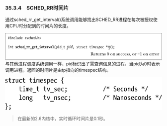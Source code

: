 ### 35.3.4　SCHED_RR时间片

通过sched_rr_get_interval()系统调用能够找出SCHED_RR进程在每次被授权使用CPU时分配到的时间片的长度。



![932.png](../images/932.png)
与其他进程调度系统调用一样，pid标识出了需查询信息的进程，当pid为0时表示调用进程。返回的时间片是由tp指向的timespec结构。



![933.png](../images/933.png)
> 在最新的2.6内核中，实时循环时间片是0.1秒。

